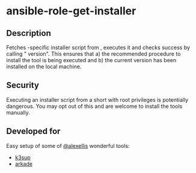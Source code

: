 # ansible-role-get-installer

## Description

Fetches <tool>-specific installer script from <url>, executes it and checks success by calling "<tool> version". This ensures that a) the recommended procedure to install the tool is being executed and b) the current version has been installed on the local machine.

## Security

Executing an installer script from a short <url> with root privileges is potentially dangerous. You may opt out of this and are welcome to install the tools manually.

## Developed for

Easy setup of some of [@alexellis](https://github.com/alexellis/) wonderful tools:

- [k3sup](https://k3sup.dev/ "from Zero to KUBECONFIG in < 1 min")
- [arkade](https://get-arkade.dev/ "Kubernetes apps, the easy way")
